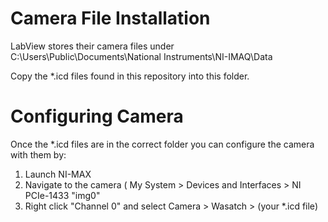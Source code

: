 # Camera File Installation

LabView stores their camera files under C:\Users\Public\Documents\National Instruments\NI-IMAQ\Data

Copy the *.icd files found in this repository into this folder.

# Configuring Camera

Once the *.icd files are in the correct folder you can configure the camera with them by:

1. Launch NI-MAX
2. Navigate to the camera ( My System > Devices and Interfaces > NI PCIe-1433 "img0"
3. Right click "Channel 0" and select Camera > Wasatch > (your *.icd file)

